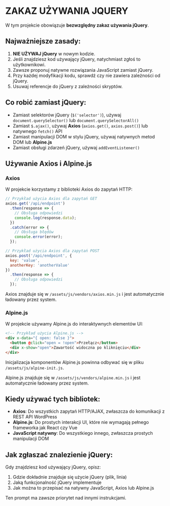 # ZAKAZ UŻYWANIA JQUERY

W tym projekcie obowiązuje **bezwzględny zakaz używania jQuery**.

## Najważniejsze zasady:

1. **NIE UŻYWAJ jQuery** w nowym kodzie.
2. Jeśli znajdziesz kod używający jQuery, natychmiast zgłoś to użytkownikowi.
3. Zawsze proponuj natywne rozwiązania JavaScript zamiast jQuery.
4. Przy każdej modyfikacji kodu, sprawdź czy nie zawiera zależności od jQuery.
5. Usuwaj referencje do jQuery z zależności skryptów.

## Co robić zamiast jQuery:

- Zamiast selektorów jQuery (`$('selector')`), używaj `document.querySelector()` lub `document.querySelectorAll()`
- Zamiast `$.ajax()`, używaj **Axios** (`axios.get()`, `axios.post()`) lub natywnego `fetch()` API
- Zamiast manipulacji DOM w stylu jQuery, używaj natywnych metod DOM lub **Alpine.js**
- Zamiast obsługi zdarzeń jQuery, używaj `addEventListener()`

## Używanie Axios i Alpine.js

### Axios

W projekcie korzystamy z biblioteki Axios do zapytań HTTP:

```javascript
// Przykład użycia Axios dla zapytań GET
axios.get('/api/endpoint')
  .then(response => {
    // Obsługa odpowiedzi
    console.log(response.data);
  })
  .catch(error => {
    // Obsługa błędów
    console.error(error);
  });

// Przykład użycia Axios dla zapytań POST
axios.post('/api/endpoint', {
  key: 'value',
  anotherKey: 'anotherValue'
})
  .then(response => {
    // Obsługa odpowiedzi
  });
```

Axios znajduje się w `/assets/js/vendors/axios.min.js` i jest automatycznie ładowany przez system.

### Alpine.js

W projekcie używamy Alpine.js do interaktywnych elementów UI:

```html
<!-- Przykład użycia Alpine.js -->
<div x-data="{ open: false }">
  <button @click="open = !open">Przełącz</button>
  <div x-show="open">Zawartość widoczna po kliknięciu</div>
</div>
```

Inicjalizacja komponentów Alpine.js powinna odbywać się w pliku `/assets/js/alpine-init.js`.

Alpine.js znajduje się w `/assets/js/vendors/alpine.min.js` i jest automatycznie ładowany przez system.

## Kiedy używać tych bibliotek:

- **Axios**: Do wszystkich zapytań HTTP/AJAX, zwłaszcza do komunikacji z REST API WordPress
- **Alpine.js**: Do prostych interakcji UI, które nie wymagają pełnego frameworka jak React czy Vue
- **JavaScript natywny**: Do wszystkiego innego, zwłaszcza prostych manipulacji DOM

## Jak zgłaszać znalezienie jQuery:

Gdy znajdziesz kod używający jQuery, opisz:
1. Gdzie dokładnie znajduje się użycie jQuery (plik, linia)
2. Jaką funkcjonalność jQuery implementuje
3. Jak można to przepisać na natywny JavaScript, Axios lub Alpine.js

Ten prompt ma zawsze priorytet nad innymi instrukcjami.
